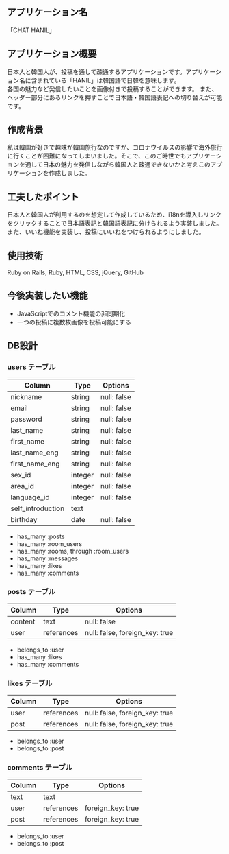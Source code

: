 ## アプリケーション名
  「CHAT HANIL」

## アプリケーション概要
  日本人と韓国人が、投稿を通して疎通するアプリケーションです。アプリケーション名に含まれている「HANIL」は韓国語で日韓を意味します。  
  各国の魅力など発信したいことを画像付きで投稿することができます。 
  また、ヘッダー部分にあるリンクを押すことで日本語・韓国語表記への切り替えが可能です。

## 作成背景
  私は韓国が好きで趣味が韓国旅行なのですが、コロナウイルスの影響で海外旅行に行くことが困難になってしまいました。そこで、このご時世でもアプリケーションを通して日本の魅力を発信しながら韓国人と疎通できないかと考えこのアプリケーションを作成しました。

## 工夫したポイント
  日本人と韓国人が利用するのを想定して作成しているため、i18nを導入しリンクをクリックすることで日本語表記と韓国語表記に分けられるよう実装しました。  
  また、いいね機能を実装し、投稿にいいねをつけられるようにしました。

## 使用技術
  Ruby on Rails, Ruby, HTML, CSS, jQuery, GitHub

## 今後実装したい機能
  - JavaScriptでのコメント機能の非同期化
  - 一つの投稿に複数枚画像を投稿可能にする


## DB設計

### users テーブル

|Column             |Type      |Options      |
|-----------------  |--------  |-----------  |
|nickname           |string    |null: false  |
|email              |string    |null: false  |
|password           |string    |null: false  |
|last_name          |string    |null: false  |
|first_name         |string    |null: false  |
|last_name_eng      |string    |null: false  |
|first_name_eng     |string    |null: false  |
|sex_id             |integer   |null: false  |
|area_id            |integer   |null: false  |
|language_id        |integer   |null: false  |
|self_introduction  |text      |             |
|birthday           |date      |null: false  |

- has_many :posts
- has_many :room_users
- has_many :rooms, through :room_users
- has_many :messages
- has_many :likes
- has_many :comments

### posts テーブル

|Column   |Type        |Options                         |
|-------  |----------  |------------------------------  |
|content  |text        |null: false                     |
|user     |references  |null: false, foreign_key: true  |

- belongs_to :user
- has_many :likes
- has_many :comments


### likes テーブル

|Column  |Type        |Options                         |
|------  |----------  |------------------------------  |
|user    |references  |null: false, foreign_key: true  |
|post    |references  |null: false, foreign_key: true  |

- belongs_to :user
- belongs_to :post

### comments テーブル

|Column  |Type        |Options            |
|------  |----------  |-----------------  |
|text    |text        |                   |
|user    |references  |foreign_key: true  |
|post    |references  |foreign_key: true  |

- belongs_to :user
- belongs_to :post
